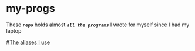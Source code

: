 # my-progs
These _**`repo`**_ holds almost _**`all the programs`**_ I wrote for myself since I had my laptop

#<a href="alias.md">The aliases I use</a>
